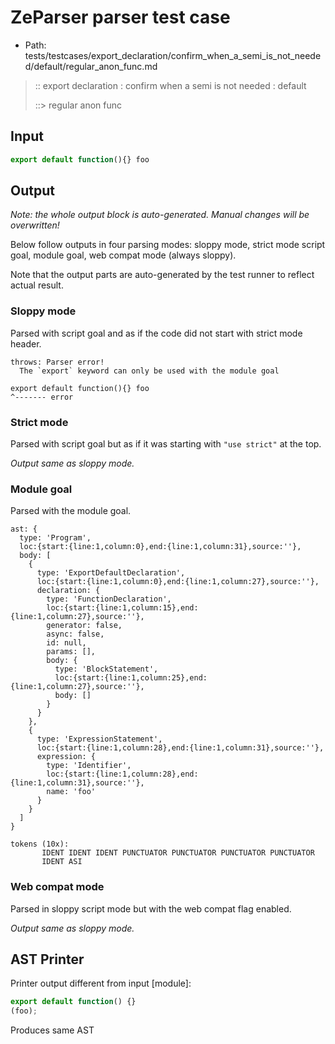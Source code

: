 # ZeParser parser test case

- Path: tests/testcases/export_declaration/confirm_when_a_semi_is_not_needed/default/regular_anon_func.md

> :: export declaration : confirm when a semi is not needed : default
>
> ::> regular anon func

## Input

`````js
export default function(){} foo
`````

## Output

_Note: the whole output block is auto-generated. Manual changes will be overwritten!_

Below follow outputs in four parsing modes: sloppy mode, strict mode script goal, module goal, web compat mode (always sloppy).

Note that the output parts are auto-generated by the test runner to reflect actual result.

### Sloppy mode

Parsed with script goal and as if the code did not start with strict mode header.

`````
throws: Parser error!
  The `export` keyword can only be used with the module goal

export default function(){} foo
^------- error
`````

### Strict mode

Parsed with script goal but as if it was starting with `"use strict"` at the top.

_Output same as sloppy mode._

### Module goal

Parsed with the module goal.

`````
ast: {
  type: 'Program',
  loc:{start:{line:1,column:0},end:{line:1,column:31},source:''},
  body: [
    {
      type: 'ExportDefaultDeclaration',
      loc:{start:{line:1,column:0},end:{line:1,column:27},source:''},
      declaration: {
        type: 'FunctionDeclaration',
        loc:{start:{line:1,column:15},end:{line:1,column:27},source:''},
        generator: false,
        async: false,
        id: null,
        params: [],
        body: {
          type: 'BlockStatement',
          loc:{start:{line:1,column:25},end:{line:1,column:27},source:''},
          body: []
        }
      }
    },
    {
      type: 'ExpressionStatement',
      loc:{start:{line:1,column:28},end:{line:1,column:31},source:''},
      expression: {
        type: 'Identifier',
        loc:{start:{line:1,column:28},end:{line:1,column:31},source:''},
        name: 'foo'
      }
    }
  ]
}

tokens (10x):
       IDENT IDENT IDENT PUNCTUATOR PUNCTUATOR PUNCTUATOR PUNCTUATOR
       IDENT ASI
`````


### Web compat mode

Parsed in sloppy script mode but with the web compat flag enabled.

_Output same as sloppy mode._

## AST Printer

Printer output different from input [module]:

````js
export default function() {}
(foo);
````

Produces same AST
